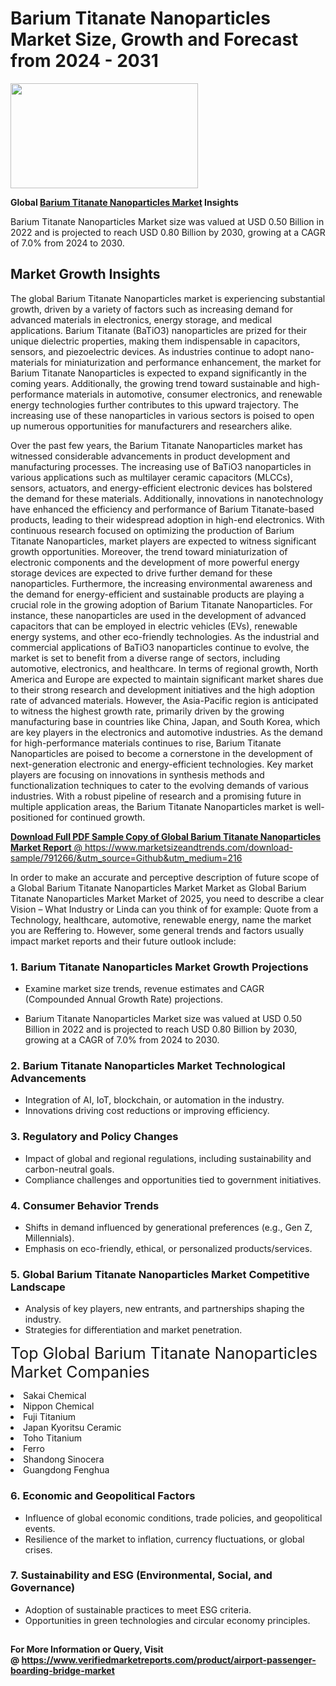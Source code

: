 <H1>Barium Titanate Nanoparticles Market Size, Growth and Forecast from 2024 - 2031</H1><img class="aligncenter size-medium wp-image-584254" src="https://thirdeyenews.in/wp-content/uploads/2024/09/Global-Market-Research-300x168.jpeg" alt="" width="300" height="168" /><p><strong>Global&nbsp;<a href="https://www.marketsizeandtrends.com/download-sample/791266/&amp;utm_source=Github&utm_medium=216">Barium Titanate Nanoparticles Market</a> Insights</strong></p><p>Barium Titanate Nanoparticles Market size was valued at USD 0.50 Billion in 2022 and is projected to reach USD 0.80 Billion by 2030, growing at a CAGR of 7.0% from 2024 to 2030.</p><p><h2>Market Growth Insights</h2> <p>The global Barium Titanate Nanoparticles market is experiencing substantial growth, driven by a variety of factors such as increasing demand for advanced materials in electronics, energy storage, and medical applications. Barium Titanate (BaTiO3) nanoparticles are prized for their unique dielectric properties, making them indispensable in capacitors, sensors, and piezoelectric devices. As industries continue to adopt nano-materials for miniaturization and performance enhancement, the market for Barium Titanate Nanoparticles is expected to expand significantly in the coming years. Additionally, the growing trend toward sustainable and high-performance materials in automotive, consumer electronics, and renewable energy technologies further contributes to this upward trajectory. The increasing use of these nanoparticles in various sectors is poised to open up numerous opportunities for manufacturers and researchers alike.</p> <p><a href="#"></a></p> <p>Over the past few years, the Barium Titanate Nanoparticles market has witnessed considerable advancements in product development and manufacturing processes. The increasing use of BaTiO3 nanoparticles in various applications such as multilayer ceramic capacitors (MLCCs), sensors, actuators, and energy-efficient electronic devices has bolstered the demand for these materials. Additionally, innovations in nanotechnology have enhanced the efficiency and performance of Barium Titanate-based products, leading to their widespread adoption in high-end electronics. With continuous research focused on optimizing the production of Barium Titanate Nanoparticles, market players are expected to witness significant growth opportunities. Moreover, the trend toward miniaturization of electronic components and the development of more powerful energy storage devices are expected to drive further demand for these nanoparticles. Furthermore, the increasing environmental awareness and the demand for energy-efficient and sustainable products are playing a crucial role in the growing adoption of Barium Titanate Nanoparticles. For instance, these nanoparticles are used in the development of advanced capacitors that can be employed in electric vehicles (EVs), renewable energy systems, and other eco-friendly technologies. As the industrial and commercial applications of BaTiO3 nanoparticles continue to evolve, the market is set to benefit from a diverse range of sectors, including automotive, electronics, and healthcare. In terms of regional growth, North America and Europe are expected to maintain significant market shares due to their strong research and development initiatives and the high adoption rate of advanced materials. However, the Asia-Pacific region is anticipated to witness the highest growth rate, primarily driven by the growing manufacturing base in countries like China, Japan, and South Korea, which are key players in the electronics and automotive industries. As the demand for high-performance materials continues to rise, Barium Titanate Nanoparticles are poised to become a cornerstone in the development of next-generation electronic and energy-efficient technologies. Key market players are focusing on innovations in synthesis methods and functionalization techniques to cater to the evolving demands of various industries. With a robust pipeline of research and a promising future in multiple application areas, the Barium Titanate Nanoparticles market is well-positioned for continued growth.</p> <p><a href="#"></p><p><span class=""><strong>Download Full PDF Sample Copy of Global Barium Titanate Nanoparticles Market Report</strong> @ <a href="https://www.marketsizeandtrends.com/download-sample/791266/&amp;utm_source=Github&utm_medium=216" target="_blank">https://www.marketsizeandtrends.com/download-sample/791266/&amp;utm_source=Github&utm_medium=216</a></span></p><p>In order to make an accurate and perceptive description of future scope of a Global&nbsp;Barium Titanate Nanoparticles Market Market as Global&nbsp;Barium Titanate Nanoparticles Market Market of 2025, you need to describe a clear Vision &ndash; What Industry or Linda can you think of for example: Quote from a Technology, healthcare, automotive, renewable energy, name the market you are Reffering to. However, some general trends and factors usually impact market reports and their future outlook include:</p><h3>1.&nbsp;<strong>Barium Titanate Nanoparticles Market Growth Projections</strong></h3><ul><li>Examine market size trends, revenue estimates and CAGR (Compounded Annual Growth Rate) projections.</li><li><p>Barium Titanate Nanoparticles Market size was valued at USD 0.50 Billion in 2022 and is projected to reach USD 0.80 Billion by 2030, growing at a CAGR of 7.0% from 2024 to 2030.</p></li></ul><h3>2.&nbsp;<strong>Barium Titanate Nanoparticles Market Technological Advancements</strong></h3><ul><li>Integration of AI, IoT, blockchain, or automation in the industry.</li><li>Innovations driving cost reductions or improving efficiency.</li></ul><h3>3.&nbsp;<strong>Regulatory and Policy Changes</strong></h3><ul><li>Impact of global and regional regulations, including sustainability and carbon-neutral goals.</li><li>Compliance challenges and opportunities tied to government initiatives.</li></ul><h3>4.&nbsp;<strong>Consumer Behavior Trends</strong></h3><ul><li>Shifts in demand influenced by generational preferences (e.g., Gen Z, Millennials).</li><li>Emphasis on eco-friendly, ethical, or personalized products/services.</li></ul><h3>5.&nbsp;<strong>Global Barium Titanate Nanoparticles Market Competitive Landscape</strong></h3><ul><li>Analysis of key players, new entrants, and partnerships shaping the industry.</li><li>Strategies for differentiation and market penetration.</li></ul><p data-pm-slice="1 1 []"><span style="color: inherit; font-family: inherit; font-size: 25px;">Top Global Barium Titanate Nanoparticles Market Companies</span></p><div class="" data-test-id=""><p><li>Sakai Chemical</li><li> Nippon Chemical</li><li> Fuji Titanium</li><li> Japan Kyoritsu Ceramic</li><li> Toho Titanium</li><li> Ferro</li><li> Shandong Sinocera</li><li> Guangdong Fenghua</li></p></div><h3>6.&nbsp;<strong>Economic and Geopolitical Factors</strong></h3><ul><li>Influence of global economic conditions, trade policies, and geopolitical events.</li><li>Resilience of the market to inflation, currency fluctuations, or global crises.</li></ul><h3>7.&nbsp;<strong>Sustainability and ESG (Environmental, Social, and Governance)</strong></h3><ul><li>Adoption of sustainable practices to meet ESG criteria.</li><li>Opportunities in green technologies and circular economy principles.</li></ul><h2><strong style="font-size: 14px;">For More Information or Query, Visit @&nbsp;</strong><a style="background-color: #ffffff; font-size: 14px;" href="https://www.marketsizeandtrends.com/report/barium-titanate-nanoparticles-market/" target="_blank">https://www.verifiedmarketreports.com/product/airport-passenger-boarding-bridge-market</a></h2>
